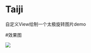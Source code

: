 # Taiji
自定义View绘制一个太极旋转图片demo

#效果图

![](https://github.com/ouyangpeng/Taiji/blob/master/Taiji/screen/taiji.png) 
